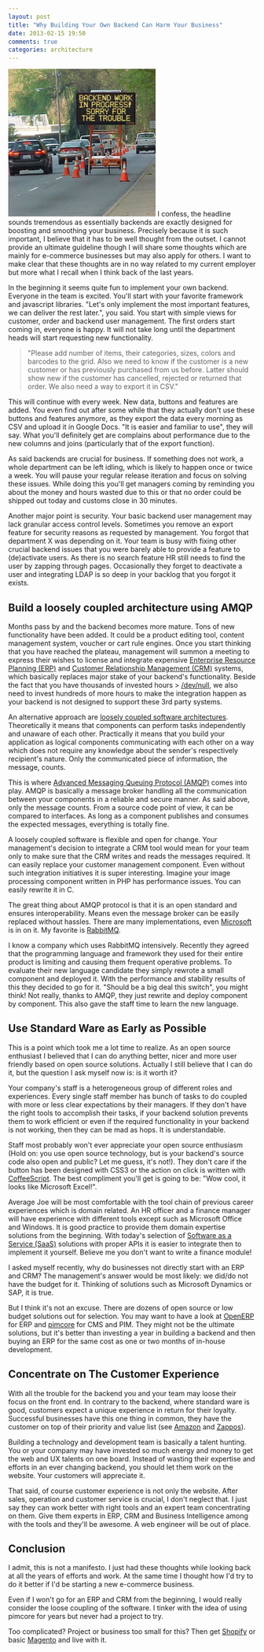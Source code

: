 ```yaml
---
layout: post
title: "Why Building Your Own Backend Can Harm Your Business"
date: 2013-02-15 19:50
comments: true
categories: architecture
---
```

<img src="/img/post/backend_construction.jpg" width="300" height="300" alt="&copy; http://atom.smasher.org/construction" title="&copy; http://atom.smasher.org/construction" class="right" />
I confess, the headline sounds tremendous as essentially backends are exactly designed for boosting and smoothing your business. Precisely because it is such important, I believe that  it has to be well thought from the outset. I cannot provide an ultimate guideline though I will share some thoughts which are mainly for e-commerce businesses but may also apply for others. I want to make clear that these thoughts are in no way related to my current employer but more what I recall when I think back of the last years.

In the beginning it seems quite fun to implement your own backend. Everyone in the team is excited. You'll start with your favorite framework and javascript libraries. "Let's only implement the most important features, we can deliver the rest later.", you said. You start with simple views for customer, order and backend user management. The first orders start coming in, everyone is happy.  It will not take long until the department heads will start requesting new functionality. 
<!-- more -->
> "Please add number of items, their categories, sizes, colors and barcodes to the grid. Also we need to know if the customer is a new customer or has previously purchased from us before. Latter should show new if the customer has cancelled, rejected or returned that order. We also need a way to export it in CSV."

This will continue with every week. New data, buttons and features are added. You even find out after some while that they actually don't use these buttons and features anymore, as they export the data every morning as CSV and upload it in Google Docs. "It is easier and familiar to use", they will say. What you'll definitely get are complains about performance due to the new columns and joins (particularly that of the export function).

As said backends are crucial for business. If something does not work, a whole department can be left idling, which is likely to happen once or twice a week. You will pause your regular release iteration and focus on solving these issues. While doing this you'll get managers coming by reminding you about the money and hours wasted due to this or that no order could be shipped out today and customs close in 30 minutes.

Another major point is security. Your basic backend user management may lack granular access control levels. Sometimes you remove an export feature for security reasons as requested by management. You forgot that department X was depending on it. Your team is busy with fixing other crucial backend issues that you were barely able to provide a feature to (de)activate users. As there is no search feature HR still needs to find the user by zapping through pages. Occasionally they forget to deactivate a user and integrating LDAP is so deep in your backlog that you forgot it exists.

## Build a loosely coupled architecture using AMQP

Months pass by and the backend becomes more mature. Tons of new functionality have been added. It could be a product editing tool, content management system, voucher or cart rule engines. Once you start thinking that you have reached the plateau, management will summon a meeting to express their wishes to license and integrate expensive [Enterprise Resource Planning (ERP)](http://en.wikipedia.org/wiki/Enterprise_resource_planning) and [Customer Relationship Management (CRM)](http://en.wikipedia.org/wiki/Customer_relationship_management) systems, which basically replaces major stake of your backend's functionality. Beside the fact that you have thousands of invested hours > [/dev/null](http://en.wikipedia.org/wiki//dev/null), we also need to invest hundreds of more hours to make the integration happen as your backend is not designed to support these 3rd party systems.

An alternative approach are [loosely coupled software architectures](http://en.wikipedia.org/wiki/Loose_coupling). Theoretically it means that components can perform tasks independently and unaware of each other. Practically it means that you build your application as logical components communicating with each other on a way which does not require any knowledge about the sender's respectively recipient's nature. Only the communicated piece of information, the message, counts.

This is where [Advanced Messaging Queuing Protocol (AMQP)](http://en.wikipedia.org/wiki/Advanced_Message_Queuing_Protocol) comes into play. AMQP is basically a message broker handling all the communication between your components in a reliable and secure manner. As said above, only the message counts. From a source code point of view, it can be compared to interfaces. As long as a component publishes and consumes the expected messages, everything is totally fine.

A loosely coupled software is flexible and open for change. Your management's decision to integrate a CRM tool would mean for your team only to make sure that the CRM writes and reads the messages required. It can easily replace your customer management component. Even without such integration initiatives it is super interesting. Imagine your image processing component written in PHP has performance issues. You can easily rewrite it in C.

The great thing about AMQP protocol is that it is an open standard and ensures interoperability. Means even the message broker can be easily replaced without hassles. There are many implementations, even [Microsoft](http://blogs.msdn.com/b/interoperability/archive/2011/10/12/amqp-1-0-specification-now-available.aspx) is in on it. My favorite is [RabbitMQ](http://www.rabbitmq.com/).

I know a company which uses RabbitMQ intensively. Recently they agreed that the programming language and framework they used for their entire product is limiting and causing them frequent operative problems. To evaluate their new language candidate they simply rewrote a small component and deployed it. With the performance and stability results of this they decided to go for it. "Should be a big deal this switch", you might think! Not really, thanks to AMQP, they just rewrite and deploy component by component. This also gave the staff time to learn the new language.

## Use Standard Ware as Early as Possible

This is a point which took me a lot time to realize. As an open source enthusiast I believed that I can do anything better, nicer and more user friendly based on open source solutions. Actually I still believe that I can do it, but the question I ask myself now is: is it worth it?

Your company's staff is a heterogeneous group of different roles and experiences. Every single staff member has bunch of tasks to do coupled with more or less clear expectations by their managers. If they don't have the right tools to accomplish their tasks, if your backend solution prevents them to work efficient or even if the required functionality in your backend is not working, then they can be mad as hops. It is understandable.

Staff most probably won't ever appreciate your open source enthusiasm (Hold on: you use open source technology, but is your backend's source code also open and public? Let me guess, it's not!). They don't care if the button has been designed with CSS3 or the action on click is written with [CoffeeScript](http://coffeescript.org/). The best compliment you'll get is going to be: "Wow cool, it looks like Microsoft Excel!". 

Average Joe will be most comfortable with the tool chain of previous career experiences which is domain related. An HR officer and a finance manager will have experience with different tools except such as Microsoft Office and Windows. It is good practice to provide them domain expertise solutions from the beginning. With today's selection of [Software as a Service (SaaS)](http://en.wikipedia.org/wiki/Software_as_a_service) solutions with proper APIs it is easier to integrate then to implement it yourself. Believe me you don't want to write a finance module!

I asked myself recently, why do businesses not directly start with an ERP and CRM? The management's answer would be most likely: we did/do not have the budget for it. Thinking of solutions such as Microsoft Dynamics or SAP, it is true.

But I think it's not an excuse. There are dozens of open source or low budget solutions out for selection. You may want to have a look at [OpenERP](https://www.openerp.com/en/) for ERP and [pimcore](http://www.pimcore.org/) for CMS and PIM. They might not be the ultimate solutions, but it's better than investing a year in building a backend and then buying an ERP for the same cost as one or two months of in-house development.

## Concentrate on The Customer Experience

With all the trouble for the backend you and your team may loose their focus on the front end. In contrary to the backend, where standard ware is good, customers expect a unique experience in return for their loyalty. Successful businesses have this one thing in common, they have the customer on top of their priority and value list (see [Amazon](http://www.amazon.com/Values-Careers-Homepage/b?ie=UTF8&node=239365011) and [Zappos](http://about.zappos.com/our-unique-culture/zappos-core-values)).

Building a technology and development team is basically a talent hunting. You or your company may have invested so much energy and money to get the web and UX talents on one board. Instead of wasting their expertise and efforts in an ever changing backend, you should let them work on the website. Your customers will appreciate it.

That said, of course customer experience is not only the website. After sales, operation and customer service is crucial, I don't neglect that. I just say they can work better with right tools and an expert team concentrating on them. Give them experts in ERP, CRM and Business Intelligence among with the tools and they'll be awesome. A web engineer will be out of place.

## Conclusion

I admit, this is not a manifesto. I just had these thoughts while looking back at all the years of efforts and work. At the same time I thought how I'd try to do it better if I'd be starting a new e-commerce business.

Even if I won't go for an ERP and CRM from the beginning, I would really consider the loose coupling of the software. I tinker with the idea of using pimcore for years but never had a project to try.

Too complicated? Project or business too small for this? Then get [Shopify](https://app.shopify.com/services/signup?ref=halk) or basic [Magento](http://www.magentocommerce.com/) and live with it.